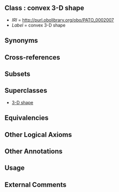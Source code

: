 
## Class : convex 3-D shape

 * *IRI* = http://purl.obolibrary.org/obo/PATO_0002007
 * *Label* = convex 3-D shape

## Synonyms


## Cross-references


## Subsets


## Superclasses

 * [3-D shape](../../PATO/66/PATO_0002266.md)

## Equivalencies


## Other Logical Axioms


## Other Annotations


## Usage


## External Comments

